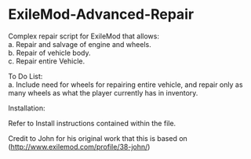 # ExileMod-Advanced-Repair
Complex repair script for ExileMod that allows:</br>
a. Repair and salvage of engine and wheels.</br>
b. Repair of vehicle body.</br>
c. Repair entire Vehicle.</br>

To Do List:</br>
a.  Include need for wheels for repairing entire vehicle, and repair only as many wheels as what the player currently has in inventory.</br>

Installation:

Refer to Install instructions contained within the file.

Credit to John for his original work that this is based on (http://www.exilemod.com/profile/38-john/)
